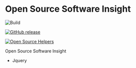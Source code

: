 # Open Source Software Insight

![Build](https://github.com/harkue/oss-insight/workflows/Build/badge.svg)

[![GitHub release](https://img.shields.io/github/release/harkue/oss-insight.svg)](https://github.com/harkue/oss-insight/releases)

[![Open Source Helpers](https://www.codetriage.com/harkue/oss-insight/badges/users.svg)](https://www.codetriage.com/harkue/oss-insight)


Open Source Software Insight
 - Jquery
